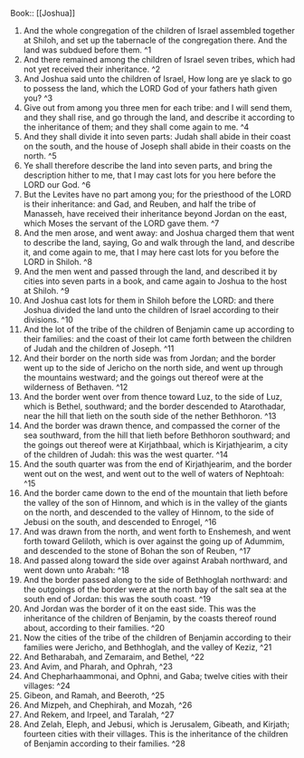  Book:: [[Joshua]]
 1. And the whole congregation of the children of Israel assembled together at Shiloh, and set up the tabernacle of the congregation there. And the land was subdued before them. ^1
 2. And there remained among the children of Israel seven tribes, which had not yet received their inheritance. ^2
 3. And Joshua said unto the children of Israel, How long are ye slack to go to possess the land, which the LORD God of your fathers hath given you? ^3
 4. Give out from among you three men for each tribe: and I will send them, and they shall rise, and go through the land, and describe it according to the inheritance of them; and they shall come again to me. ^4
 5. And they shall divide it into seven parts: Judah shall abide in their coast on the south, and the house of Joseph shall abide in their coasts on the north. ^5
 6. Ye shall therefore describe the land into seven parts, and bring the description hither to me, that I may cast lots for you here before the LORD our God. ^6
 7. But the Levites have no part among you; for the priesthood of the LORD is their inheritance: and Gad, and Reuben, and half the tribe of Manasseh, have received their inheritance beyond Jordan on the east, which Moses the servant of the LORD gave them. ^7
 8. And the men arose, and went away: and Joshua charged them that went to describe the land, saying, Go and walk through the land, and describe it, and come again to me, that I may here cast lots for you before the LORD in Shiloh. ^8
 9. And the men went and passed through the land, and described it by cities into seven parts in a book, and came again to Joshua to the host at Shiloh. ^9
 10. And Joshua cast lots for them in Shiloh before the LORD: and there Joshua divided the land unto the children of Israel according to their divisions. ^10
 11. And the lot of the tribe of the children of Benjamin came up according to their families: and the coast of their lot came forth between the children of Judah and the children of Joseph. ^11
 12. And their border on the north side was from Jordan; and the border went up to the side of Jericho on the north side, and went up through the mountains westward; and the goings out thereof were at the wilderness of Bethaven. ^12
 13. And the border went over from thence toward Luz, to the side of Luz, which is Bethel, southward; and the border descended to Atarothadar, near the hill that lieth on the south side of the nether Bethhoron. ^13
 14. And the border was drawn thence, and compassed the corner of the sea southward, from the hill that lieth before Bethhoron southward; and the goings out thereof were at Kirjathbaal, which is Kirjathjearim, a city of the children of Judah: this was the west quarter. ^14
 15. And the south quarter was from the end of Kirjathjearim, and the border went out on the west, and went out to the well of waters of Nephtoah: ^15
 16. And the border came down to the end of the mountain that lieth before the valley of the son of Hinnom, and which is in the valley of the giants on the north, and descended to the valley of Hinnom, to the side of Jebusi on the south, and descended to Enrogel, ^16
 17. And was drawn from the north, and went forth to Enshemesh, and went forth toward Geliloth, which is over against the going up of Adummim, and descended to the stone of Bohan the son of Reuben, ^17
 18. And passed along toward the side over against Arabah northward, and went down unto Arabah: ^18
 19. And the border passed along to the side of Bethhoglah northward: and the outgoings of the border were at the north bay of the salt sea at the south end of Jordan: this was the south coast. ^19
 20. And Jordan was the border of it on the east side. This was the inheritance of the children of Benjamin, by the coasts thereof round about, according to their families. ^20
 21. Now the cities of the tribe of the children of Benjamin according to their families were Jericho, and Bethhoglah, and the valley of Keziz, ^21
 22. And Betharabah, and Zemaraim, and Bethel, ^22
 23. And Avim, and Pharah, and Ophrah, ^23
 24. And Chepharhaammonai, and Ophni, and Gaba; twelve cities with their villages: ^24
 25. Gibeon, and Ramah, and Beeroth, ^25
 26. And Mizpeh, and Chephirah, and Mozah, ^26
 27. And Rekem, and Irpeel, and Taralah, ^27
 28. And Zelah, Eleph, and Jebusi, which is Jerusalem, Gibeath, and Kirjath; fourteen cities with their villages. This is the inheritance of the children of Benjamin according to their families. ^28
